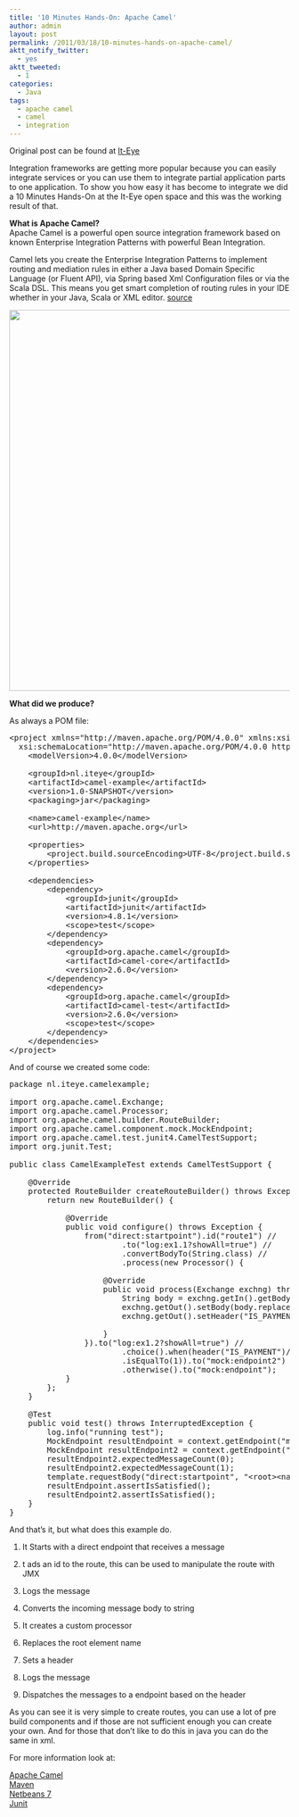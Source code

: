 ```yaml
---
title: '10 Minutes Hands-On: Apache Camel'
author: admin
layout: post
permalink: /2011/03/18/10-minutes-hands-on-apache-camel/
aktt_notify_twitter:
  - yes
aktt_tweeted:
  - 1
categories:
  - Java
tags:
  - apache camel
  - camel
  - integration
---
```

Original post can be found at [It-Eye][1]

Integration frameworks are getting more popular because you can easily integrate services or you can use them to integrate partial application parts to one application. To show you how easy it has become to integrate we did a 10 Minutes Hands-On at the It-Eye open space and this was the working result of that.

<!--more-->

  
**What is Apache Camel?**  
Apache Camel is a powerful open source integration framework based on known Enterprise Integration Patterns with powerful Bean Integration.

Camel lets you create the Enterprise Integration Patterns to implement routing and mediation rules in either a Java based Domain Specific Language (or Fluent API), via Spring based Xml Configuration files or via the Scala DSL. This means you get smart completion of routing rules in your IDE whether in your Java, Scala or XML editor. [source][2]

[<img src="http://files.coralic.nl/jpg/camel-components.png" alt="" title="Business_Model_Canvas_1024" width="1024" height="683" class="aligncenter size-full wp-image-1061" />][3]

**What did we produce?**

As always a POM file:

<pre class="brush: xml; title: ; notranslate" title="">&lt;project xmlns="http://maven.apache.org/POM/4.0.0" xmlns:xsi="http://www.w3.org/2001/XMLSchema-instance"
  xsi:schemaLocation="http://maven.apache.org/POM/4.0.0 http://maven.apache.org/xsd/maven-4.0.0.xsd"&gt;
    &lt;modelVersion&gt;4.0.0&lt;/modelVersion&gt;

    &lt;groupId&gt;nl.iteye&lt;/groupId&gt;
    &lt;artifactId&gt;camel-example&lt;/artifactId&gt;
    &lt;version&gt;1.0-SNAPSHOT&lt;/version&gt;
    &lt;packaging&gt;jar&lt;/packaging&gt;

    &lt;name&gt;camel-example&lt;/name&gt;
    &lt;url&gt;http://maven.apache.org&lt;/url&gt;

    &lt;properties&gt;
        &lt;project.build.sourceEncoding&gt;UTF-8&lt;/project.build.sourceEncoding&gt;
    &lt;/properties&gt;

    &lt;dependencies&gt; 
        &lt;dependency&gt; 
            &lt;groupId&gt;junit&lt;/groupId&gt; 
            &lt;artifactId&gt;junit&lt;/artifactId&gt; 
            &lt;version&gt;4.8.1&lt;/version&gt; 
            &lt;scope&gt;test&lt;/scope&gt; 
        &lt;/dependency&gt; 
        &lt;dependency&gt; 
            &lt;groupId&gt;org.apache.camel&lt;/groupId&gt; 
            &lt;artifactId&gt;camel-core&lt;/artifactId&gt; 
            &lt;version&gt;2.6.0&lt;/version&gt; 
        &lt;/dependency&gt; 
        &lt;dependency&gt; 
            &lt;groupId&gt;org.apache.camel&lt;/groupId&gt; 
            &lt;artifactId&gt;camel-test&lt;/artifactId&gt; 
            &lt;version&gt;2.6.0&lt;/version&gt; 
            &lt;scope&gt;test&lt;/scope&gt; 
        &lt;/dependency&gt; 
    &lt;/dependencies&gt; 
&lt;/project&gt;
</pre>

And of course we created some code:

<pre class="brush: java; title: ; notranslate" title="">package nl.iteye.camelexample;

import org.apache.camel.Exchange;
import org.apache.camel.Processor;
import org.apache.camel.builder.RouteBuilder;
import org.apache.camel.component.mock.MockEndpoint;
import org.apache.camel.test.junit4.CamelTestSupport;
import org.junit.Test;

public class CamelExampleTest extends CamelTestSupport {

    @Override
    protected RouteBuilder createRouteBuilder() throws Exception {
        return new RouteBuilder() {

            @Override
            public void configure() throws Exception {
                from("direct:startpoint").id("route1") //
                        .to("log:ex1.1?showAll=true") //
                        .convertBodyTo(String.class) //
                        .process(new Processor() {

                    @Override
                    public void process(Exchange exchng) throws Exception {
                        String body = exchng.getIn().getBody(String.class);
                        exchng.getOut().setBody(body.replaceAll("root", "testroot"));
                        exchng.getOut().setHeader("IS_PAYMENT", 1);

                    }
                }).to("log:ex1.2?showAll=true") //
                        .choice().when(header("IS_PAYMENT")//
                        .isEqualTo(1)).to("mock:endpoint2") //
                        .otherwise().to("mock:endpoint");
            }
        };
    }

    @Test
    public void test() throws InterruptedException {
        log.info("running test");
        MockEndpoint resultEndpoint = context.getEndpoint("mock:endpoint", MockEndpoint.class);
        MockEndpoint resultEndpoint2 = context.getEndpoint("mock:endpoint2", MockEndpoint.class);
        resultEndpoint2.expectedMessageCount(0);
        resultEndpoint2.expectedMessageCount(1);
        template.requestBody("direct:startpoint", "&lt;root&gt;&lt;name&gt;abc&lt;/name&gt;&lt;/root&gt;");
        resultEndpoint.assertIsSatisfied();
        resultEndpoint2.assertIsSatisfied();
    }
}
</pre>

And that&#8217;s it, but what does this example do.

  1. It Starts with a direct endpoint that receives a message
  2. t ads an id to the route, this can be used to manipulate the route with JMX
  3. Logs the message
  4. Converts the incoming message body to string
  5. It creates a custom processor
  1. Replaces the root element name
  2. Sets a header

  6. Logs the message
  7. Dispatches the messages to a endpoint based on the header

As you can see it is very simple to create routes, you can use a lot of pre build components and if those are not sufficient enough you can create your own. And for those that don&#8217;t like to do this in java you can do the same in xml.

For more information look at:

[Apache Camel][2]  
[Maven][4]  
[Netbeans 7][5]  
[Junit][6]

 [1]: http://www.it-eye.nl/2011/03/18/10-minutes-hands-on-apache-camel/
 [2]: http://camel.apache.org/
 [3]: http://files.coralic.nl/jpg/camel-components.png
 [4]: http://maven.apache.org/
 [5]: http://netbeans.org/community/releases/70/
 [6]: http://www.junit.org/
